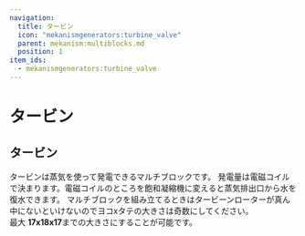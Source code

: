 ```yaml
---
navigation:
  title: タービン
  icon: "mekanismgenerators:turbine_valve"
  parent: mekanism:multiblocks.md
  position: 1
item_ids:
  - mekanismgenerators:turbine_valve
---
```


# タービン
## タービン
<Column alignItems="center">
<GameScene interactive={true} zoom="0.5">
  <ImportStructure src="../assets/machines/turbine.snbt" />
</GameScene>
</Column>
<Row>
<RecipeFor id="mekanism:pressure_disperser"/>
<RecipeFor id="mekanismgenerators:turbine_casing"/>
</Row>
<Row>
<RecipeFor id="mekanismgenerators:turbine_valve"/>
<RecipeFor id="mekanismgenerators:turbine_vent"/>
</Row>
<Row>
<RecipeFor id="mekanismgenerators:saturating_condenser"/>
<RecipeFor id="mekanismgenerators:electromagnetic_coil"/>
</Row>
<Row>
<RecipeFor id="mekanismgenerators:turbine_rotor"/>
<RecipeFor id="mekanismgenerators:turbine_blade"/>
</Row>
<RecipeFor id="mekanism:structural_glass"/>

タービンは蒸気を使って発電できるマルチブロックです。
発電量は電磁コイルで決まります。電磁コイルのところを飽和凝縮機に変えると蒸気排出口から水を復水できます。
マルチブロックを組み立てるときはタービーンローターが真ん中にないといけないのでヨコxタテの大きさは奇数にしてください。  
最大 **17x18x17**までの大きさにすることが可能です。
